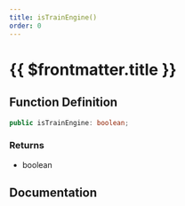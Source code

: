 ```yaml
---
title: isTrainEngine()
order: 0
---
```


# {{ $frontmatter.title }}

<!--@include: ./isTrainEngine_partial_header.md-->

## Function Definition

```ts
public isTrainEngine: boolean;
```

### Returns

* boolean

## Documentation

<!--@include: ./isTrainEngine_partial_footer.md-->

